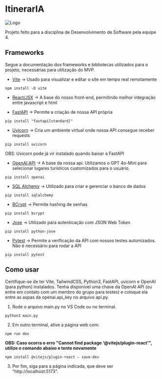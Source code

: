 # ItinerarIA
![Logo](https://i.imgur.com/2TeXYsO.png)

Projeto feito para a disciplina de Desenvolvimento de Software pela equipe 4.

## Frameworks

Segue a documentação dos frameworks e bibliotecas utilizados para o projeto, necessárias para utilização do MVP.

- [Vite](https://vite.dev/guide/) -> Usado para visualizar e editar o site em tempo real remotamente
```
npm install -D vite
```
- [React/JSX](https://react.dev/reference/react) -> A base do nosso front-end, permitindo melhor integração entre javascript e html

- [FastAPI](https://fastapi.tiangolo.com/reference/) -> Permite a criação de nossa API própria
```
pip install "fastapi[standard]"
```
- [Uvicorn](https://www.uvicorn.org/) -> Cria um ambiente virtual onde nossa API consegue receber requests
```
pip install uvicorn
```
OBS: Uvicorn pode já vir instalado quando baixar a FastAPI
- [OpenAI API](https://platform.openai.com/docs/overview) -> A base da nossa api. Utilizamos o GPT 4o-Mini para selecionar lugares turísticos customizados para o usuário.
```
pip install openai
```
- [SQL Alchemy](https://docs.sqlalchemy.org/en/20/) -> Utilizado para criar e gerenciar o banco de dados
```
pip install sqlalchemy
```
- [BCrypt](https://pypi.org/project/bcrypt/) -> Permite hashing de senhas
```
pip install bcrypt
```
- [Jose](https://python-jose.readthedocs.io/en/latest/) -> Utilizado para autenticação com JSON Web Token
```
pip install python-jose
```
- [Pytest](https://docs.pytest.org/en/stable/) -> Permite a verificação da API com nossos testes automizados. Não é necessário para rodar a API
```
pip install pytest
```

## Como usar

Certifique-se de ter Vite, TailwindCSS, Python3, FastAPI, uvicorn e OpenAI (para python) instalados.
Tenha disponível uma chave da OpenAI API (ou entre em contato com um membro do grupo para testes) e coloque ela entre as aspas da openai.api_key no arquivo api.py.

1. Rode o arquivo main.py no VS Code ou no terminal.

```
python3 main.py
```

2. Em outro terminal, ative a página web com:

```
npm run dev
```

**OBS: Caso ocorra o erro "Cannot find package ‘@vitejs/plugin-react'", utilize o comando abaixo e tente novamente**

```
npm install @vitejs/plugin-react — save-dev
```

3. Por fim, siga para a página indicada, que deve ser "http://localhost:5173".
